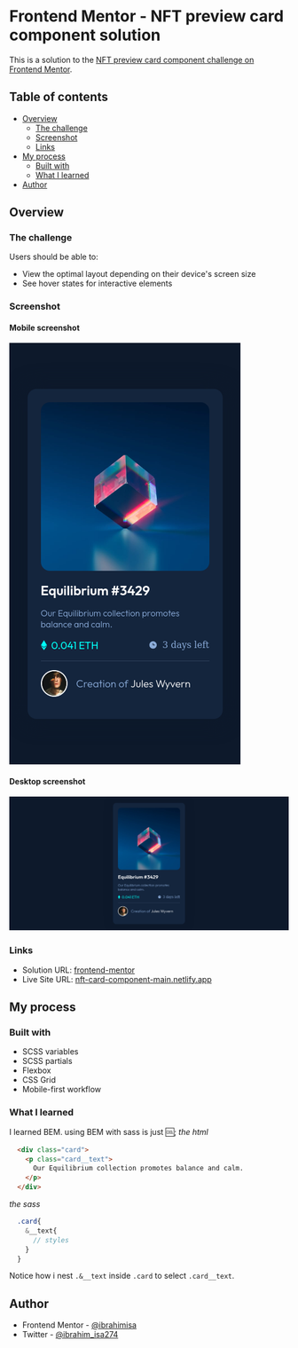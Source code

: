 # Frontend Mentor - NFT preview card component solution

This is a solution to the [NFT preview card component challenge on Frontend Mentor](https://www.frontendmentor.io/challenges/nft-preview-card-component-SbdUL_w0U).
## Table of contents

- [Overview](#overview)
  - [The challenge](#the-challenge)
  - [Screenshot](#screenshot)
  - [Links](#links)
- [My process](#my-process)
  - [Built with](#built-with)
  - [What I learned](#what-i-learned)
- [Author](#author)

## Overview

### The challenge

Users should be able to:

- View the optimal layout depending on their device's screen size
- See hover states for interactive elements

### Screenshot

#### Mobile screenshot
![Mobile screenshot](./images/mobile-screenshot.png)

#### Desktop screenshot
![Desktop screenshot](./images/desktop-screenshot.png)

### Links

- Solution URL: [frontend-mentor](https://github.com/ibrahimisa/nft-preview-card-component-main)
- Live Site URL: [nft-card-component-main.netlify.app](https://nft-card-component-main.netlify.app/)

## My process

### Built with

- SCSS variables
- SCSS partials
- Flexbox
- CSS Grid
- Mobile-first workflow

### What I learned

I learned BEM. using BEM with sass is just 🆒;
*the html*
```html
  <div class="card">
    <p class="card__text">
      Our Equilibrium collection promotes balance and calm.
    </p>
  </div>
```
*the sass*
```scss
  .card{
    &__text{
      // styles
    }
  }
```
Notice how i nest `.&__text` inside `.card` to select `.card__text`.
 
## Author

- Frontend Mentor - [@ibrahimisa](https://www.frontendmentor.io/profile/ibrahimisa)
- Twitter - [@ibrahim_isa274](https://www.twitter.com/ibrahim_isa274)